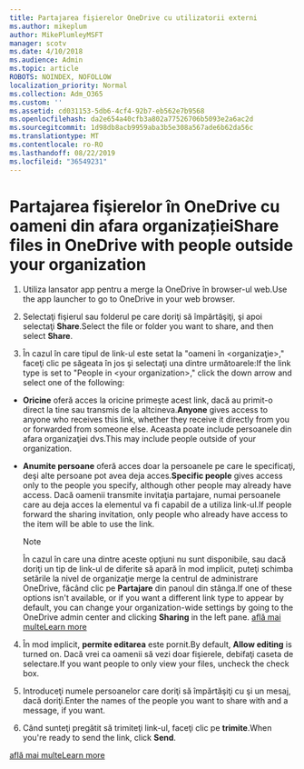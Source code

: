 ```yaml
---
title: Partajarea fişierelor OneDrive cu utilizatorii externi
ms.author: mikeplum
author: MikePlumleyMSFT
manager: scotv
ms.date: 4/10/2018
ms.audience: Admin
ms.topic: article
ROBOTS: NOINDEX, NOFOLLOW
localization_priority: Normal
ms.collection: Adm_O365
ms.custom: ''
ms.assetid: cd031153-5db6-4cf4-92b7-eb562e7b9568
ms.openlocfilehash: da2e654a40cfb3a802a77526706b5093e2a6ac2d
ms.sourcegitcommit: 1d98db8acb9959aba3b5e308a567ade6b62da56c
ms.translationtype: MT
ms.contentlocale: ro-RO
ms.lasthandoff: 08/22/2019
ms.locfileid: "36549231"
---
```

# <a name="share-files-in-onedrive-with-people-outside-your-organization"></a><span data-ttu-id="53036-102">Partajarea fişierelor în OneDrive cu oameni din afara organizației</span><span class="sxs-lookup"><span data-stu-id="53036-102">Share files in OneDrive with people outside your organization</span></span>

1. <span data-ttu-id="53036-103">Utiliza lansator app pentru a merge la OneDrive în browser-ul web.</span><span class="sxs-lookup"><span data-stu-id="53036-103">Use the app launcher to go to OneDrive in your web browser.</span></span> 
    
2. <span data-ttu-id="53036-104">Selectaţi fişierul sau folderul pe care doriţi să împărtăşiţi, şi apoi selectaţi **Share**.</span><span class="sxs-lookup"><span data-stu-id="53036-104">Select the file or folder you want to share, and then select **Share**.</span></span> 
    
3. <span data-ttu-id="53036-105">În cazul în care tipul de link-ul este setat la "oameni în \<organizaţie\>," faceţi clic pe săgeata în jos şi selectaţi una dintre următoarele:</span><span class="sxs-lookup"><span data-stu-id="53036-105">If the link type is set to "People in \<your organization\>," click the down arrow and select one of the following:</span></span> 
    
  - <span data-ttu-id="53036-106">**Oricine** oferă acces la oricine primeşte acest link, dacă au primit-o direct la tine sau transmis de la altcineva.</span><span class="sxs-lookup"><span data-stu-id="53036-106">**Anyone** gives access to anyone who receives this link, whether they receive it directly from you or forwarded from someone else.</span></span> <span data-ttu-id="53036-107">Aceasta poate include persoanele din afara organizaţiei dvs.</span><span class="sxs-lookup"><span data-stu-id="53036-107">This may include people outside of your organization.</span></span> 
    
  - <span data-ttu-id="53036-108">**Anumite persoane** oferă acces doar la persoanele pe care le specificaţi, deşi alte persoane pot avea deja acces.</span><span class="sxs-lookup"><span data-stu-id="53036-108">**Specific people** gives access only to the people you specify, although other people may already have access.</span></span> <span data-ttu-id="53036-109">Dacă oamenii transmite invitaţia partajare, numai persoanele care au deja acces la elementul va fi capabil de a utiliza link-ul.</span><span class="sxs-lookup"><span data-stu-id="53036-109">If people forward the sharing invitation, only people who already have access to the item will be able to use the link.</span></span> 
    
    > [!NOTE]
    > <span data-ttu-id="53036-110">În cazul în care una dintre aceste opţiuni nu sunt disponibile, sau dacă doriţi un tip de link-ul de diferite să apară în mod implicit, puteţi schimba setările la nivel de organizaţie merge la centrul de administrare OneDrive, făcând clic pe **Partajare** din panoul din stânga.</span><span class="sxs-lookup"><span data-stu-id="53036-110">If one of these options isn't available, or if you want a different link type to appear by default, you can change your organization-wide settings by going to the OneDrive admin center and clicking **Sharing** in the left pane.</span></span> [<span data-ttu-id="53036-111">află mai multe</span><span class="sxs-lookup"><span data-stu-id="53036-111">Learn more</span></span>](https://go.microsoft.com/fwlink/?linkid=871961)
  
4. <span data-ttu-id="53036-112">În mod implicit, **permite editarea** este pornit.</span><span class="sxs-lookup"><span data-stu-id="53036-112">By default, **Allow editing** is turned on.</span></span> <span data-ttu-id="53036-113">Dacă vrei ca oamenii să vezi doar fişierele, debifaţi caseta de selectare.</span><span class="sxs-lookup"><span data-stu-id="53036-113">If you want people to only view your files, uncheck the check box.</span></span> 
    
5. <span data-ttu-id="53036-114">Introduceţi numele persoanelor care doriţi să împărtăşiţi cu şi un mesaj, dacă doriţi.</span><span class="sxs-lookup"><span data-stu-id="53036-114">Enter the names of the people you want to share with and a message, if you want.</span></span>
    
6. <span data-ttu-id="53036-115">Când sunteţi pregătit să trimiteţi link-ul, faceţi clic pe **trimite**.</span><span class="sxs-lookup"><span data-stu-id="53036-115">When you're ready to send the link, click **Send**.</span></span> 
    
[<span data-ttu-id="53036-116">află mai multe</span><span class="sxs-lookup"><span data-stu-id="53036-116">Learn more</span></span>](https://go.microsoft.com/fwlink/?linkid=871861)
  


